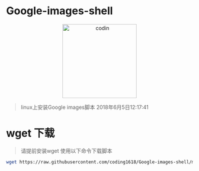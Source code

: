 # Google-images-shell
<p align="center">
  <a  href="https://wpa.qq.com/msgrd?v=3&uin=2420498526&site=qq&menu=yes" target="_blank" >
   <img alt="codin"  height="200" width="200"src="https://q.qlogo.cn/headimg_dl?dst_uin=2420498526&spec=640&img_type=jpg" >
  </a>
</p>

>linux上安装Google images脚本
>2018年6月5日12:17:41



wget 下载
=========
>请提前安装wget
>使用以下命令下载脚本
```bash
wget https://raw.githubusercontent.com/coding1618/Google-images-shell/master/Google_images.sh
```
